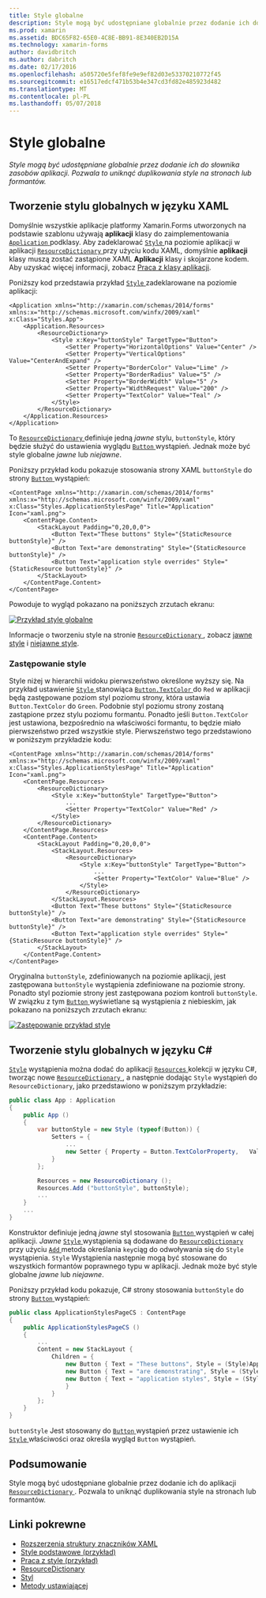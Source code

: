 ```yaml
---
title: Style globalne
description: Style mogą być udostępniane globalnie przez dodanie ich do słownika zasobów aplikacji. Pozwala to uniknąć duplikowania style na stronach lub formantów.
ms.prod: xamarin
ms.assetid: BDC65F82-65E0-4C8E-BB91-8E340EB2D15A
ms.technology: xamarin-forms
author: davidbritch
ms.author: dabritch
ms.date: 02/17/2016
ms.openlocfilehash: a505720e5fef8fe9e9ef82d03e53370210772f45
ms.sourcegitcommit: e16517edcf471b53b4e347cd3fd82e485923d482
ms.translationtype: MT
ms.contentlocale: pl-PL
ms.lasthandoff: 05/07/2018
---
```

# <a name="global-styles"></a>Style globalne

_Style mogą być udostępniane globalnie przez dodanie ich do słownika zasobów aplikacji. Pozwala to uniknąć duplikowania style na stronach lub formantów._

## <a name="creating-a-global-style-in-xaml"></a>Tworzenie stylu globalnych w języku XAML

Domyślnie wszystkie aplikacje platformy Xamarin.Forms utworzonych na podstawie szablonu używają **aplikacji** klasy do zaimplementowania [ `Application` ](https://developer.xamarin.com/api/type/Xamarin.Forms.Application/) podklasy. Aby zadeklarować [ `Style` ](https://developer.xamarin.com/api/type/Xamarin.Forms.Style/) na poziomie aplikacji w aplikacji [ `ResourceDictionary` ](https://developer.xamarin.com/api/type/Xamarin.Forms.ResourceDictionary/) przy użyciu kodu XAML, domyślnie **aplikacji** klasy muszą zostać zastąpione XAML **Aplikacji** klasy i skojarzone kodem. Aby uzyskać więcej informacji, zobacz [Praca z klasy aplikacji](~/xamarin-forms/app-fundamentals/application-class.md).

Poniższy kod przedstawia przykład [ `Style` ](https://developer.xamarin.com/api/type/Xamarin.Forms.Style/) zadeklarowane na poziomie aplikacji:

```xaml
<Application xmlns="http://xamarin.com/schemas/2014/forms" xmlns:x="http://schemas.microsoft.com/winfx/2009/xaml" x:Class="Styles.App">
    <Application.Resources>
        <ResourceDictionary>
            <Style x:Key="buttonStyle" TargetType="Button">
                <Setter Property="HorizontalOptions" Value="Center" />
                <Setter Property="VerticalOptions" Value="CenterAndExpand" />
                <Setter Property="BorderColor" Value="Lime" />
                <Setter Property="BorderRadius" Value="5" />
                <Setter Property="BorderWidth" Value="5" />
                <Setter Property="WidthRequest" Value="200" />
                <Setter Property="TextColor" Value="Teal" />
            </Style>
        </ResourceDictionary>
    </Application.Resources>
</Application>
```

To [ `ResourceDictionary` ](https://developer.xamarin.com/api/type/Xamarin.Forms.ResourceDictionary/) definiuje jedną *jawne* stylu, `buttonStyle`, który będzie służyć do ustawienia wyglądu [ `Button` ](https://developer.xamarin.com/api/type/Xamarin.Forms.Button/) wystąpień. Jednak może być style globalne *jawne* lub *niejawne*.

Poniższy przykład kodu pokazuje stosowania strony XAML `buttonStyle` do strony [ `Button` ](https://developer.xamarin.com/api/type/Xamarin.Forms.Button/) wystąpień:

```xaml
<ContentPage xmlns="http://xamarin.com/schemas/2014/forms" xmlns:x="http://schemas.microsoft.com/winfx/2009/xaml" x:Class="Styles.ApplicationStylesPage" Title="Application" Icon="xaml.png">
    <ContentPage.Content>
        <StackLayout Padding="0,20,0,0">
            <Button Text="These buttons" Style="{StaticResource buttonStyle}" />
            <Button Text="are demonstrating" Style="{StaticResource buttonStyle}" />
            <Button Text="application style overrides" Style="{StaticResource buttonStyle}" />
        </StackLayout>
    </ContentPage.Content>
</ContentPage>
```

Powoduje to wygląd pokazano na poniższych zrzutach ekranu:

[![](application-images/application-styles-1.png "Przykład style globalne")](application-images/application-styles-1-large.png#lightbox "przykład style globalne")

Informacje o tworzeniu style na stronie [ `ResourceDictionary` ](https://developer.xamarin.com/api/type/Xamarin.Forms.ResourceDictionary/), zobacz [jawne style](~/xamarin-forms/user-interface/styles/explicit.md) i [niejawne style](~/xamarin-forms/user-interface/styles/implicit.md).

### <a name="overriding-styles"></a>Zastępowanie style

Style niżej w hierarchii widoku pierwszeństwo określone wyższy się. Na przykład ustawienie [ `Style` ](https://developer.xamarin.com/api/type/Xamarin.Forms.Style/) stanowiąca [ `Button.TextColor` ](https://developer.xamarin.com/api/property/Xamarin.Forms.Button.TextColor/) do `Red` w aplikacji będą zastępowane poziom styl poziomu strony, która ustawia `Button.TextColor` do `Green`. Podobnie styl poziomu strony zostaną zastąpione przez stylu poziomu formantu. Ponadto jeśli `Button.TextColor` jest ustawiona, bezpośrednio na właściwości formantu, to będzie miało pierwszeństwo przed wszystkie style. Pierwszeństwo tego przedstawiono w poniższym przykładzie kodu:

```xaml
<ContentPage xmlns="http://xamarin.com/schemas/2014/forms" xmlns:x="http://schemas.microsoft.com/winfx/2009/xaml" x:Class="Styles.ApplicationStylesPage" Title="Application" Icon="xaml.png">
    <ContentPage.Resources>
        <ResourceDictionary>
            <Style x:Key="buttonStyle" TargetType="Button">
                ...
                <Setter Property="TextColor" Value="Red" />
            </Style>
        </ResourceDictionary>
    </ContentPage.Resources>
    <ContentPage.Content>
        <StackLayout Padding="0,20,0,0">
            <StackLayout.Resources>
                <ResourceDictionary>
                    <Style x:Key="buttonStyle" TargetType="Button">
                        ...
                        <Setter Property="TextColor" Value="Blue" />
                    </Style>
                </ResourceDictionary>
            </StackLayout.Resources>
            <Button Text="These buttons" Style="{StaticResource buttonStyle}" />
            <Button Text="are demonstrating" Style="{StaticResource buttonStyle}" />
            <Button Text="application style overrides" Style="{StaticResource buttonStyle}" />
        </StackLayout>
    </ContentPage.Content>
</ContentPage>
```

Oryginalna `buttonStyle`, zdefiniowanych na poziomie aplikacji, jest zastępowana `buttonStyle` wystąpienia zdefiniowane na poziomie strony. Ponadto styl poziomie strony jest zastępowana poziom kontroli `buttonStyle`. W związku z tym [ `Button` ](https://developer.xamarin.com/api/type/Xamarin.Forms.Button/) wyświetlane są wystąpienia z niebieskim, jak pokazano na poniższych zrzutach ekranu:

[![](application-images/application-styles-2.png "Zastępowanie przykład style")](application-images/application-styles-2-large.png#lightbox "zastępowanie przykład style")

## <a name="creating-a-global-style-in-c35"></a>Tworzenie stylu globalnych w języku C&#35;

[`Style`](https://developer.xamarin.com/api/type/Xamarin.Forms.Style/) wystąpienia można dodać do aplikacji [ `Resources` ](https://developer.xamarin.com/api/property/Xamarin.Forms.VisualElement.Resources/) kolekcji w języku C#, tworząc nowe [ `ResourceDictionary` ](https://developer.xamarin.com/api/type/Xamarin.Forms.ResourceDictionary/), a następnie dodając `Style` wystąpień do `ResourceDictionary`, jako przedstawiono w poniższym przykładzie:

```csharp
public class App : Application
{
    public App ()
    {
        var buttonStyle = new Style (typeof(Button)) {
            Setters = {
                ...
                new Setter { Property = Button.TextColorProperty,   Value = Color.Teal }
            }
        };

        Resources = new ResourceDictionary ();
        Resources.Add ("buttonStyle", buttonStyle);
        ...
    }
    ...
}
```

Konstruktor definiuje jedną *jawne* styl stosowania [ `Button` ](https://developer.xamarin.com/api/type/Xamarin.Forms.Button/) wystąpień w całej aplikacji. *Jawne* [ `Style` ](https://developer.xamarin.com/api/type/Xamarin.Forms.Style/) wystąpienia są dodawane do [ `ResourceDictionary` ](https://developer.xamarin.com/api/type/Xamarin.Forms.ResourceDictionary/) przy użyciu [ `Add` ](https://developer.xamarin.com/api/member/Xamarin.Forms.ResourceDictionary.Add/p/System.String/System.Object/) metoda określania `key`ciąg do odwoływania się do `Style` wystąpienia. `Style` Wystąpienia następnie mogą być stosowane do wszystkich formantów poprawnego typu w aplikacji. Jednak może być style globalne *jawne* lub *niejawne*.

Poniższy przykład kodu pokazuje, C# strony stosowania `buttonStyle` do strony [ `Button` ](https://developer.xamarin.com/api/type/Xamarin.Forms.Button/) wystąpień:

```csharp
public class ApplicationStylesPageCS : ContentPage
{
    public ApplicationStylesPageCS ()
    {
        ...
        Content = new StackLayout {
            Children = {
                new Button { Text = "These buttons", Style = (Style)Application.Current.Resources ["buttonStyle"] },
                new Button { Text = "are demonstrating", Style = (Style)Application.Current.Resources ["buttonStyle"] },
                new Button { Text = "application styles", Style = (Style)Application.Current.Resources ["buttonStyle"]
                }
            }
        };
    }
}
```

`buttonStyle` Jest stosowany do [ `Button` ](https://developer.xamarin.com/api/type/Xamarin.Forms.Button/) wystąpień przez ustawienie ich [ `Style` ](https://developer.xamarin.com/api/property/Xamarin.Forms.VisualElement.Style/) właściwości oraz określa wygląd `Button` wystąpień.

## <a name="summary"></a>Podsumowanie

Style mogą być udostępniane globalnie przez dodanie ich do aplikacji [ `ResourceDictionary` ](https://developer.xamarin.com/api/type/Xamarin.Forms.ResourceDictionary/). Pozwala to uniknąć duplikowania style na stronach lub formantów.



## <a name="related-links"></a>Linki pokrewne

- [Rozszerzenia struktury znaczników XAML](~/xamarin-forms/xaml/xaml-basics/xaml-markup-extensions.md)
- [Style podstawowe (przykład)](https://developer.xamarin.com/samples/xamarin-forms/UserInterface/Styles/BasicStyles/)
- [Praca z style (przykład)](https://developer.xamarin.com/samples/xamarin-forms/WorkingWithStyles/)
- [ResourceDictionary](https://developer.xamarin.com/api/type/Xamarin.Forms.ResourceDictionary/)
- [Styl](https://developer.xamarin.com/api/type/Xamarin.Forms.Style/)
- [Metody ustawiającej](https://developer.xamarin.com/api/type/Xamarin.Forms.Setter/)
